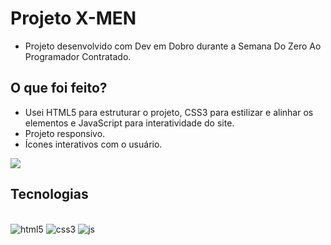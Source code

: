 # Projeto X-MEN

- Projeto desenvolvido com Dev em Dobro durante a Semana Do Zero Ao Programador Contratado.

## O que foi feito?
- Usei HTML5 para estruturar o projeto, CSS3 para estilizar e alinhar os elementos e JavaScript para interatividade do site.
- Projeto responsivo. 
- Ícones interativos com o usuário. 

<div>
  <img src="https://github.com/LucasRafae1/X-Men/assets/128869692/bb83a40b-239f-480a-a0b5-5dfaed4a73d7"/>
</div>

## Tecnologias
<div style="display: inline_block"><br/>
    <img align:"center" alt="html5" src="https://img.shields.io/badge/HTML5-E34F26?style=for-the-badge&logo=html5&logoColor=white"/>
    <img align:"center" alt="css3" src="https://img.shields.io/badge/CSS3-1572B6?style=for-the-badge&logo=css3&logoColor=white"/>
    <img align:"center" alt="js" src="https://img.shields.io/badge/JavaScript-F7DF1E?style=for-the-badge&logo=javascript&logoColor=black"/>
</div>
